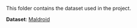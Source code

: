 This folder contains the dataset used in the project.

**Dataset**: [Maldroid](https://www.unb.ca/cic/datasets/maldroid-2020.html)
